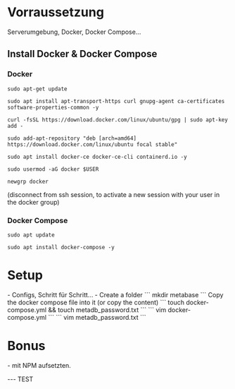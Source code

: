 <h1> Vorraussetzung </h1>

Serverumgebung, Docker, Docker Compose...

<h2> Install Docker & Docker Compose</h2>

<h3> Docker </h3>

```
sudo apt-get update 
```
```
sudo apt install apt-transport-https curl gnupg-agent ca-certificates software-properties-common -y
```
```
curl -fsSL https://download.docker.com/linux/ubuntu/gpg | sudo apt-key add -
```
```
sudo add-apt-repository "deb [arch=amd64] https://download.docker.com/linux/ubuntu focal stable"
```
```
sudo apt install docker-ce docker-ce-cli containerd.io -y
```
```
sudo usermod -aG docker $USER
```
```
newgrp docker
```
(disconnect from ssh session, to activate a new session with your user in the docker group)

<h3> Docker Compose </h3>

```
sudo apt update
```
```
sudo apt install docker-compose -y
```

<h1> Setup </h1>
- Configs, Schritt für Schritt...
- Create a folder
```
mkdir metabase
```
Copy the docker compose file into it (or copy the content)
```
touch docker-compose.yml && touch metadb_password.txt
```
```
vim docker-compose.yml
```
```
vim metadb_password.txt
```


<h1> Bonus </h1>
- mit NPM aufsetzten.


--- TEST
